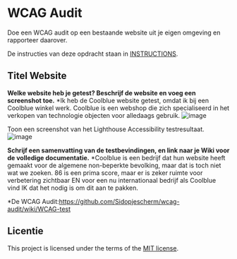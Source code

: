 # WCAG Audit 

Doe een WCAG audit op een bestaande website uit je eigen omgeving en rapporteer daarover.

De instructies van deze opdracht staan in [INSTRUCTIONS](https://github.com/fdnd-task/wcag-audit/blob/main/docs/INSTRUCTIONS.md).
 

## Titel Website

**Welke website heb je getest? Beschrijf de website en voeg een screenshot toe.**
*Ik heb de Coolblue website getest, omdat ik bij een Coolblue winkel werk. Coolblue is een webshop die zich specialiseerd in het verkopen van technologie objecten voor alledaags gebruik.
![image](https://github.com/user-attachments/assets/602b7d5d-ce97-44b8-9999-d59fb0879e5c)

Toon een screenshot van het Lighthouse Accessibility testresultaat.
![image](https://github.com/user-attachments/assets/a7717ca8-ccbc-4ff6-bf1b-e4ad0b9d77a3)

**Schrijf een samenvatting van de testbevindingen, en link naar je Wiki voor de volledige documentatie.**
*Coolblue is een bedrijf dat hun website heeft gemaakt voor de algemene non-beperkte bevolking, maar dat is toch niet wat we zoeken. 86 is een prima score, maar er is zeker ruimte voor verbetering zichtbaar EN voor een nu internationaal bedrijf als Coolblue vind IK dat het nodig is om dit aan te pakken.

*De WCAG Audit:https://github.com/Sidopjescherm/wcag-audit/wiki/WCAG-test
## Licentie

This project is licensed under the terms of the [MIT license](./LICENSE).
